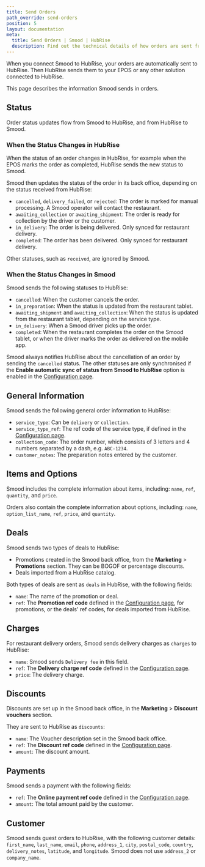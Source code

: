 ```yaml
---
title: Send Orders
path_override: send-orders
position: 5
layout: documentation
meta:
  title: Send Orders | Smood | HubRise
  description: Find out the technical details of how orders are sent from Smood into HubRise, which fields are passed and which are not.
---
```


When you connect Smood to HubRise, your orders are automatically sent to HubRise. Then HubRise sends them to your EPOS or any other solution connected to HubRise.

This page describes the information Smood sends in orders.

## Status

Order status updates flow from Smood to HubRise, and from HubRise to Smood.

### When the Status Changes in HubRise

When the status of an order changes in HubRise, for example when the EPOS marks the order as completed, HubRise sends the new status to Smood.

Smood then updates the status of the order in its back office, depending on the status received from HubRise:

- `cancelled`, `delivery_failed`, or `rejected`: The order is marked for manual processing. A Smood operator will contact the restaurant.
- `awaiting_collection` or `awaiting_shipment`: The order is ready for collection by the driver or the customer.
- `in_delivery`: The order is being delivered. Only synced for restaurant delivery.
- `completed`: The order has been delivered. Only synced for restaurant delivery.

Other statuses, such as `received`, are ignored by Smood.

### When the Status Changes in Smood

Smood sends the following statuses to HubRise:

- `cancelled`: When the customer cancels the order.
- `in_preparation`: When the status is updated from the restaurant tablet.
- `awaiting_shipment` and `awaiting_collection`: When the status is updated from the restaurant tablet, depending on the service type.
- `in_delivery`: When a Smood driver picks up the order.
- `completed`: When the restaurant completes the order on the Smood tablet, or when the driver marks the order as delivered on the mobile app.

Smood always notifies HubRise about the cancellation of an order by sending the `cancelled` status. The other statuses are only synchronised if the **Enable automatic sync of status from Smood to HubRise** option is enabled in the [Configuration page](/apps/smood/configuration#synchronisation-settings).

## General Information

Smood sends the following general order information to HubRise:

- `service_type`: Can be `delivery` or `collection`.
- `service_type_ref`: The ref code of the service type, if defined in the [Configuration page](/apps/smood/configuration#service-types).
- `collection_code`: The order number, which consists of 3 letters and 4 numbers separated by a dash, e.g. `ABC-1234`.
- `customer_notes`: The preparation notes entered by the customer.

## Items and Options

Smood includes the complete information about items, including: `name`, `ref`, `quantity`, and `price`.

Orders also contain the complete information about options, including: `name`, `option_list_name`, `ref`, `price`, and `quantity`.

## Deals

Smood sends two types of deals to HubRise:

- Promotions created in the Smood back office, from the **Marketing** > **Promotions** section. They can be BOGOF or percentage discounts.
- Deals imported from a HubRise catalog.

Both types of deals are sent as `deals` in HubRise, with the following fields:

- `name`: The name of the promotion or deal.
- `ref`: The **Promotion ref code** defined in the [Configuration page](/apps/smood/configuration#promotions), for promotions, or the deals' ref codes, for deals imported from HubRise.

## Charges

For restaurant delivery orders, Smood sends delivery charges as `charges` to HubRise:

- `name`: Smood sends `Delivery fee` in this field.
- `ref`: The **Delivery charge ref code** defined in the [Configuration page](/apps/smood/configuration#charges).
- `price`: The delivery charge.

## Discounts

Discounts are set up in the Smood back office, in the **Marketing** > **Discount vouchers** section.

They are sent to HubRise as `discounts`:

- `name`: The Voucher description set in the Smood back office.
- `ref`: The **Discount ref code** defined in the [Configuration page](/apps/smood/configuration#discounts).
- `amount`: The discount amount.

## Payments

Smood sends a payment with the following fields:

- `ref`: The **Online payment ref code** defined in the [Configuration page](/apps/smood/configuration#payments).
- `amount`: The total amount paid by the customer.

## Customer

Smood sends guest orders to HubRise, with the following customer details: `first_name`, `last_name`, `email`, `phone`, `address_1`, `city`, `postal_code`, `country`, `delivery_notes`, `latitude`, and `longitude`. Smood does not use `address_2` or `company_name`.
